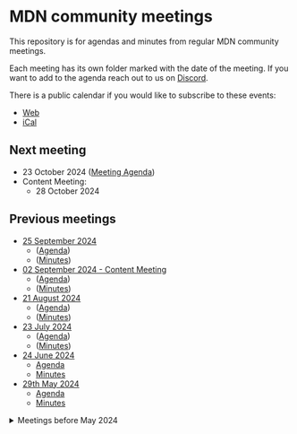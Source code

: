 # MDN community meetings

This repository is for agendas and minutes from regular MDN community meetings.

Each meeting has its own folder marked with the date of the meeting.
If you want to add to the agenda reach out to us on [Discord](https://developer.mozilla.org/discord).

There is a public calendar if you would like to subscribe to these events:

- [Web](https://calendar.google.com/calendar/embed?src=c_4656dd7c36825e2be115c0e7992191d550d16edcec37151eb6018581f654727b%40group.calendar.google.com&ctz=Europe%2FLondon)
- [iCal](https://calendar.google.com/calendar/ical/c_4656dd7c36825e2be115c0e7992191d550d16edcec37151eb6018581f654727b%40group.calendar.google.com/public/basic.ics)

## Next meeting

- 23 October 2024 ([Meeting Agenda](2024-10-23/agenda.md))
- Content Meeting:
  - 28 October 2024

## Previous meetings

- [25 September 2024](2024-09-25)
  - ([Agenda](2024-09-25/agenda.md))
  - ([Minutes](2024-09-25/minutes.md))
- [02 September 2024 - Content Meeting](2024-09-02)
  - ([Agenda](2024-09-02/agenda.md))
  - ([Minutes](2024-09-02/minutes.md))
- [21 August 2024](2024-08-21)
  - ([Agenda](2024-08-21/agenda.md))
  - ([Minutes](2024-08-21/minutes.md))
- [23 July 2024](2024-07-23)
  - ([Agenda](2024-07-23/agenda.md))
  - ([Minutes](2024-07-23/minutes.md))
- [24 June 2024](2024-06-24)
  - [Agenda](2024-06-24/agenda.md)
  - [Minutes](2024-06-24/minutes.md)
- [29th May 2024](2024-05-29)
  - [Agenda](2024-05-29/agenda.md)
  - [Minutes](2024-05-29/minutes.md)

<details>
  <summary>Meetings before May 2024</summary>

- [29th April 2024](2024-04-29)
  - [Agenda](2024-04-29/agenda.md)
  - [Minutes](2024-04-29/minutes.md)
- [27th March 2024](2024-03-27)
  - [Agenda](2024-03-27/agenda.md)
  - [Minutes](2024-03-27/minutes.md)
- [26th February 2024](2024-02-26)
  - [Agenda](2024-02-26/agenda.md)
  - [Minutes](2024-02-26/minutes.md)
- [22nd January 2024](2024-01-22)
  - [Agenda](2024-01-22/agenda.md)
  - [Minutes](2024-01-22/minutes.md)
- [11th December 2023](2023-12-11)
  - [Agenda](2023-12-11/agenda.md)
  - [Minutes](2023-12-11/minutes.md)
- [13th November 2023](2023-11-13)
  - [Agenda](2023-11-13/agenda.md)
  - [Minutes](2023-11-13/minutes.md)

</details>

